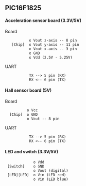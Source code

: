 ## PIC16F1825

#### Acceleration sensor board (3.3V/5V)

Board
```
           o Vout z-axis -- 8 pin
   [Chip]  o Vout y-axis -- 11 pin
           o Vout x-axis -- 3 pin
           o GND
           o Vdd (2.5V - 5.25V)
```

UART
```
           TX --> 5 pin (RX)
           RX <-- 6 pin (TX)
```

#### Hall sensor board (5V)

Board
```
          o Vcc
  [Chip]  o GND
          o Vout -- 8 pin
```

UART
```
           TX --> 5 pin (RX)
           RX <-- 6 pin (TX)
```

#### LED and switch (3.3V/5V)

```
             o Vdd
 [Switch]    o GND
             o Vout (digital)
 [LED][LED]  o Vin (LED red)
             o Vin (LED blue)
```
